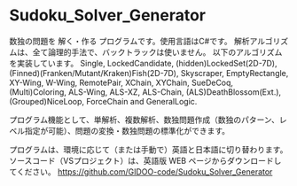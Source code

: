 # Sudoku_Solver_Generator
数独の問題を 解く・作る プログラムです。使用言語はC#です。
解析アルゴリズムは、全て論理的手法で、バックトラックは使いません。
以下のアルゴリズムを実装しています。
  Single, LockedCandidate, (hidden)LockedSet(2D-7D),
  (Finned)(Franken/Mutant/Kraken)Fish(2D-7D),
  Skyscraper, EmptyRectangle, XY-Wing, W-Wing, RemotePair, XChain, XYChain,
  SueDeCoq, (Multi)Coloring,
  ALS-Wing, ALS-XZ, ALS-Chain,
  (ALS)DeathBlossom(Ext.), (Grouped)NiceLoop, ForceChain and
  GeneralLogic.

プログラム機能として、単解析、複数解析、数独問題作成（数独のパターン、レベル指定が可能）、問題の変換・数独問題の標準化ができます。

プログラムは、環境に応じて（または手動で）英語と日本語に切り替わります。
ソースコード（VSプロジェクト）は、英語版 WEB ページからダウンロードしてください。
https://github.com/GIDOO-code/Sudoku_Solver_Generator

